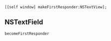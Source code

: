 ```
[[self window] makeFirstResponder:NSTextView];

```

## NSTextField 
```
becomeFirstResponder

```